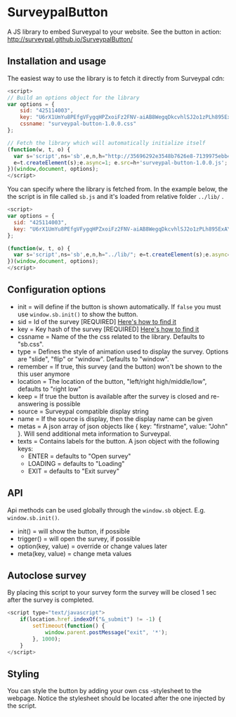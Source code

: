 # SurveypalButton

A JS library to embed Surveypal to your website. See the button in action: http://surveypal.github.io/SurveypalButton/

## Installation and usage

The easiest way to use the library is to fetch it directly from Surveypal cdn:
```javascript
<script>
// Build an options object for the library
var options = {
	sid: "425114003",
	key: "U6rX1UmYu8PEfgVFygqHPZxoiFz2FNV-aiAB8WegqDkcvhlSJ2o1zPLh895ExAYE",
	cssname: "surveypal-button-1.0.0.css"
};

// Fetch the library which will automatically initialize itself
(function(w, t, o) {
  var s='script',ns='sb',e,n,h="http://35696292e3548b7626e8-7139975ebb420828147d923433383bf8.r48.cf3.rackcdn.com/";
  e=t.createElement(s);e.async=1; e.src=h+'surveypal-button-1.0.0.js'; w[ns]=w[ns]||{};w[ns].o=o;w[ns].h=h;n=t.getElementsByTagName(s)[0];n.parentNode.insertBefore(e,n);
})(window,document, options);
</script>
```

You can specify where the library is fetched from. In the example below, the the script is in file called `sb.js` and it's loaded from relative folder `../lib/` .

```javascript
<script>
var options = {
  sid: "425114003",
  key: "U6rX1UmYu8PEfgVFygqHPZxoiFz2FNV-aiAB8WegqDkcvhlSJ2o1zPLh895ExAYE"
};

(function(w, t, o) {
  var s='script',ns='sb',e,n,h="../lib/"; e=t.createElement(s);e.async=1; e.src=h+'sb.js'; w[ns]=w[ns]||{};w[ns].o=o;w[ns].h=h;n=t.getElementsByTagName(s)[0];n.parentNode.insertBefore(e,n);
})(window,document, options);
</script>
```

## Configuration options

* init = will define if the button is shown automatically. If `false` you must use `window.sb.init()` to show the button.
* sid = Id of the survey [REQUIRED] [Here's how to find it](http://surveypal.github.io/SurveypalButton/key_and_id_instructions.html)
* key = Key hash of the survey [REQUIRED] [Here's how to find it](http://surveypal.github.io/SurveypalButton/key_and_id_instructions.html)
* cssname = Name of the the css related to the library. Defaults to "sb.css".
* type = Defines the style of animation used to display the survey. Options are "slide", "flip" or "window". Defaults to "window".
* remember = If true, this survey (and the button) won't be shown to the this user anymore
* location = The location of the button, "left/right high/middle/low", defaults to "right low"
* keep = If true the button is available after the survey is closed and re-answering is possible
* source = Surveypal compatible display string
* name = If the source is display, then the display name can be given
* metas = A json array of json objects like { key: "firstname", value: "John" }. Will send additional meta information to Surveypal.
* texts = Contains labels for the button. A json object with the following keys:
  * ENTER = defaults to "Open survey"
  * LOADING = defaults to "Loading"
  * EXIT = defaults to "Exit survey"

## API

Api methods can be used globally through the `window.sb` object. E.g. `window.sb.init()`.

* init() = will show the button, if possible
* trigger() = will open the survey, if possible
* option(key, value) = override or change values later
* meta(key, value) = change meta values

## Autoclose survey

By placing this script to your survey form the survey will be closed 1 sec after the survey is completed.

```javascript
<script type="text/javascript">
	if(location.href.indexOf("&_submit") != -1) {
		setTimeout(function() {
			window.parent.postMessage("exit", '*');
		}, 1000);
	}
</script>
```

## Styling

You can style the button by adding your own css -stylesheet to the webpage. Notice the stylesheet should be located after the one injected by the script.